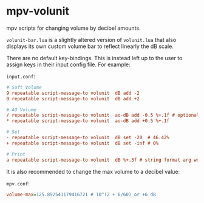 # mpv-volunit
mpv scripts for changing volume by decibel amounts.

`volunit-bar.lua` is a slightly altered version of `volunit.lua` that also displays its own custom volume bar to reflect linearly the dB scale.

There are no default key-bindings. This is instead left up to the user to assign keys in their input config file. For example:

`input.conf`:
```ini
# Soft Volume
9 repeatable script-message-to volunit  dB add -2
0 repeatable script-message-to volunit  dB add +2

# AO Volume
/ repeatable script-message-to volunit  ao-dB add -0.5 %+.1f # optional string format arg
* repeatable script-message-to volunit  ao-dB add +0.5 %+.1f

# Set
- repeatable script-message-to volunit  dB set -20  # 46.42%
+ repeatable script-message-to volunit  dB set -inf # 0%

# Print 
a repeatable script-message-to volunit  dB %+.3f # string format arg works here too
```

It is also recommended to change the max volume to a decibel value:

`mpv.conf`:
```ini
volume-max=125.892541179416721 # 10^(2 + 6/60) or +6 dB
```
